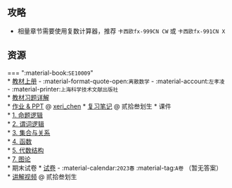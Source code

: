 ## 攻略
- 相量章节需要使用复数计算器，推荐 `卡西欧fx-999CN CW` 或 `卡西欧fx-991CN X`

## 资源  
=== ":material-book:`SE10009`"  
    * [教材上册](https://api.mir6.com/api/lanzou?url=https://cqu-openlib.lanzout.com/iG5xX2l1584h&down=true) - :material-format-quote-open:`离散数学` - :material-account:`左孝凌` - :material-printer:`上海科学技术文献出版社`  
        * [教材习题详解](https://api.mir6.com/api/lanzou?url=https://cqu-openlib.lanzout.com/ilUVo2l158ra&down=true)  
    * [作业 & PPT](https://gitee.com/xeri_chen/discretemathcourse2022) @ [xeri_chen](../contributor/xeri_chen.md)
    * [复习笔记](https://api.mir6.com/api/lanzou?url=https://cqu-openlib.lanzout.com/iYAdG2l16rud&down=true) @ 贰拾叁划生
    * 课件  
        * [1. 命题逻辑](https://api.mir6.com/api/lanzou?url=https://cqu-openlib.lanzout.com/i2VLG2l47lwd&down=true)  
        * [2. 谓词逻辑](https://api.mir6.com/api/lanzou?url=https://cqu-openlib.lanzout.com/iMBGl2l47m0h&down=true)  
        * [3. 集合与关系](https://api.mir6.com/api/lanzou?url=https://cqu-openlib.lanzout.com/iA1QJ2l47m5c&down=true)  
        * [4. 函数](https://api.mir6.com/api/lanzou?url=https://cqu-openlib.lanzout.com/ibbMo2l47m8f&down=true)  
        * [5. 代数结构](https://api.mir6.com/api/lanzou?url=https://cqu-openlib.lanzout.com/itb3k2l47mgd&down=true)  
        * [7. 图论](https://api.mir6.com/api/lanzou?url=https://cqu-openlib.lanzout.com/ijBbd2l47mna&down=true)  
    * 期末试卷
        * [试卷](https://api.mir6.com/api/lanzou?url=https://cqu-openlib.lanzout.com/ip1VA2l15b6h&down=true) - :material-calendar:`2023春` :material-tag:`A卷` （暂无答案）  
            * [讲解视频](https://www.bilibili.com/video/BV1z1421k7JJ) @ 贰拾叁划生